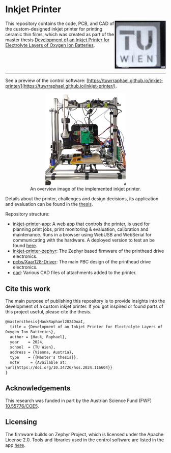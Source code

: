 # Inkjet Printer

<img src="./doc/000125.jpg" height="150" alt="A microscope image of a printed TU Wien logo on a 10mm x 10mm substrate." align="right"/>

This repository contains the code, PCB, and CAD of the custom-designed inkjet printer for printing ceramic thin films, which was created as part of the master thesis [Development of an Inkjet Printer for Electrolyte Layers of Oxygen Ion Batteries](https://doi.org/10.34726/hss.2024.116604).
<br clear="right"/>

---

See a preview of the control software: [https://tuwrraphael.github.io/inkjet-printer/](https://tuwrraphael.github.io/inkjet-printer/).

<p align="center">
 <img src="./doc/printer_gesamt.jpg" width="50%" alt="An overview image of the implemented inkjet printer."/>
 <br>
 An overview image of the implemented inkjet printer.
</p>


Details about the printer, challenges and design decisions, its application and evaluation can be found in the [thesis](https://repositum.tuwien.at/bitstream/20.500.12708/208972/1/Hauk%20Raphael%20-%202024%20-%20Development%20of%20an%20Inkjet%20Printer%20for%20Electrolyte%20Layers%20of...pdf).

Repository structure:
* [inkjet-printer-app](inkjet-printer-app): A web app that controls the printer, is used for planning print jobs, print monitoring & evaluation, calibration and maintenance. Runs in a browser using WebUSB and WebSerial for communicating with the hardware. A deployed version to test an be found [here](https://tuwrraphael.github.io/inkjet-printer/).
* [inkjet-printer-zephyr](inkjet-printer-zephyr): The Zephyr based firmware of the printhead drive electronics.
* [pcbs/Xaar128-Driver](pcbs/Xaar128-Driver): The main PBC design of the printhead drive electronics.
* [cad](cad): Various CAD files of attachments added to the printer.

## Cite this work
The main purpose of publishing this repository is to provide insights into the development of a custom inkjet printer. If you got inspired or found parts of this project useful, please cite the thesis.
~~~
@mastersthesis{HaukRaphael2024DoaI,
  title = {Development of an Inkjet Printer for Electrolyte Layers of Oxygen Ion Batteries},
  author = {Hauk, Raphael},
  year    = 2024,
  school  = {TU Wien},
  address = {Vienna, Austria},
  type    = {{Master's thesis}},
  note     = {Available at: \url{https://doi.org/10.34726/hss.2024.116604}}
}
~~~

## Acknowledgements
This research was funded in part by the Austrian Science Fund (FWF) [10.55776/COE5](https://doi.org/10.55776/COE5).

## Licensing
The firmware builds on Zephyr Project, which is licensed under the Apache License 2.0.
Tools and libraries used in the control software are listed in the app [here](https://tuwrraphael.github.io/inkjet-printer/info).
